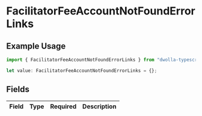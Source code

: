 # FacilitatorFeeAccountNotFoundErrorLinks

## Example Usage

```typescript
import { FacilitatorFeeAccountNotFoundErrorLinks } from "dwolla-typescript";

let value: FacilitatorFeeAccountNotFoundErrorLinks = {};
```

## Fields

| Field       | Type        | Required    | Description |
| ----------- | ----------- | ----------- | ----------- |